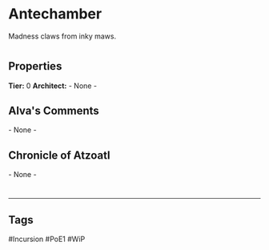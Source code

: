 # Antechamber
Madness claws from inky maws.

#
## Properties
**Tier:** 0
**Architect:** - None -
## Alva's Comments
\- None -
## Chronicle of Atzoatl
\- None -

#
---
## Tags
#Incursion 
#PoE1 
#WiP 